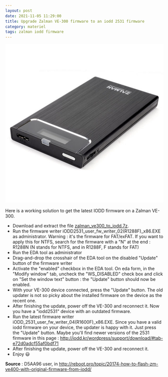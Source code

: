 ```yaml
---
layout: post
date: 2021-11-05 11:29:00
title: Upgrade Zalman VE-300 firmware to an iodd 2531 firmware
category: materiel
tags: zalman iodd firmware
---
```


![Zalman VE-300](https://raw.githubusercontent.com/brahimmachkouri/ioddfirmware/master/LD0003234649_2.jpg)

Here is a working solution to get the latest IODD firmware on a Zalman VE-300.

- Download and extract the file [zalman_ve300_to_iodd.7z](https://github.com/brahimmachkouri/ioddfirmware/raw/master/zalman_ve300_to_iodd.7z).
- Run the firmware writer iODD2531_user_fw_writer_02(R1288F)_x86.EXE as administrator. Warning : it's the firmware for FAT/exFAT. If you want to apply this for NTFS, search for the firmware with a "N" at the end : R1288N (N stands for NTFS, and in R1288F, F stands for FAT)
- Run the EDA tool as administrator
- Drag-and-drop the crosshair of the EDA tool on the disabled "Update" button of the firmware writer
- Activate the "enabled" checkbox in the EDA tool. On eda  form, in the "Modify window" tab, uncheck the "WS_DISABLED" check box and click on "Set the window text" button : the "Update" button should now be enabled. 
- With your VE-300 device connected, press the "Update" button. The old updater is not so picky about the installed firmware on the device as the recent one.
- After finishing the update, power off the VE-300 and reconnect it. Now you have a "iodd2531" device with an outdated firmware.
- Run the latest firmware writer iODD_2531_user_fw_writer_04(R1600F)_x86.EXE. Since you have a valid iodd firmware on your device, the updater is happy with it. Just press the "Update" button. Maybe you'll find newer versions of the 2531 firmware in this page : http://iodd.kr/wordpress/support/download/#tab-e72d0adcf55af0bdf71
- After finishing the update, power off the VE-300 and reconnect it. 
- Enjoy :smiley:

**Source** : D5AA96 user, in http://reboot.pro/topic/20174-how-to-flash-zm-ve400-with-original-firmware-from-iodd/
